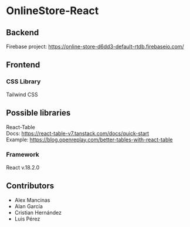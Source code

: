 # OnlineStore-React

## Backend

Firebase project: 
https://online-store-d6dd3-default-rtdb.firebaseio.com/

## Frontend

### CSS Library
Tailwind CSS

## Possible libraries
React-Table <br>
Docs: https://react-table-v7.tanstack.com/docs/quick-start <br>
Example: https://blog.openreplay.com/better-tables-with-react-table

### Framework
React v.18.2.0

## Contributors

* Alex Mancinas
* Alan García
* Cristian Hernández
* Luis Pérez
